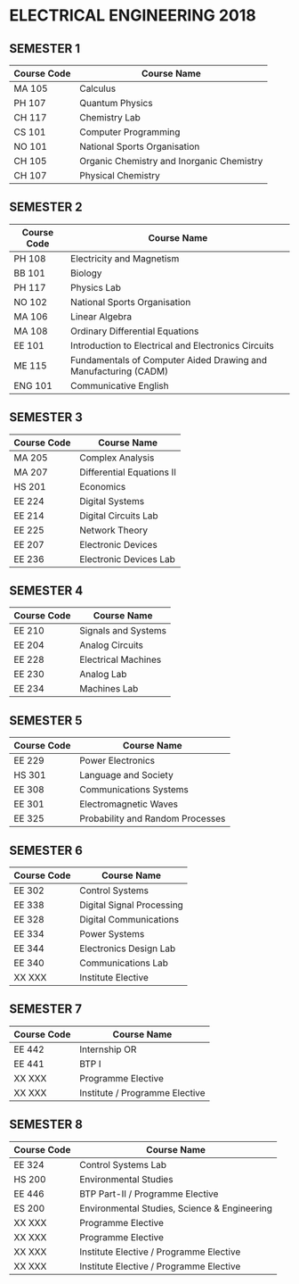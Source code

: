 # ELECTRICAL ENGINEERING 2018

## SEMESTER 1
| Course Code | Course Name                               |
|-------------|-------------------------------------------|
| MA 105      | Calculus                                  |
| PH 107      | Quantum Physics                           |
| CH 117      | Chemistry Lab                             |
| CS 101      | Computer Programming                      |
| NO 101      | National Sports Organisation              |
| CH 105      | Organic Chemistry and Inorganic Chemistry |
| CH 107      | Physical Chemistry                        |

## SEMESTER 2
| Course Code | Course Name                               |
|-------------|-------------------------------------------|
| PH 108      | Electricity and Magnetism                 |
| BB 101      | Biology                                   |
| PH 117      | Physics Lab                               |
| NO 102      | National Sports Organisation              |
| MA 106      | Linear Algebra                            |
| MA 108      | Ordinary Differential Equations           |
| EE 101      | Introduction to Electrical and Electronics Circuits |
| ME 115      | Fundamentals of Computer Aided Drawing and Manufacturing (CADM) |
| ENG 101     | Communicative English                     |

## SEMESTER 3
| Course Code | Course Name                               |
|-------------|-------------------------------------------|
| MA 205      | Complex Analysis                          |
| MA 207      | Differential Equations II                 |
| HS 201      | Economics                                 |
| EE 224      | Digital Systems                           |
| EE 214      | Digital Circuits Lab                      |
| EE 225      | Network Theory                            |
| EE 207      | Electronic Devices                        |
| EE 236      | Electronic Devices Lab                    |

## SEMESTER 4
| Course Code | Course Name                               |
|-------------|-------------------------------------------|
| EE 210      | Signals and Systems                       |
| EE 204      | Analog Circuits                           |
| EE 228      | Electrical Machines                       |
| EE 230      | Analog Lab                                |
| EE 234      | Machines Lab                              |

## SEMESTER 5
| Course Code | Course Name                               |
|-------------|-------------------------------------------|
| EE 229      | Power Electronics                         |
| HS 301      | Language and Society                      |
| EE 308      | Communications Systems                    |
| EE 301      | Electromagnetic Waves                     |
| EE 325      | Probability and Random Processes          |

## SEMESTER 6
| Course Code | Course Name                               |
|-------------|-------------------------------------------|
| EE 302      | Control Systems                           |
| EE 338      | Digital Signal Processing                 |
| EE 328      | Digital Communications                    |
| EE 334      | Power Systems                             |
| EE 344      | Electronics Design Lab                    |
| EE 340      | Communications Lab                        |
| XX XXX      | Institute Elective                        |

## SEMESTER 7
| Course Code | Course Name                               |
|-------------|-------------------------------------------|
| EE 442      | Internship OR                             |
| EE 441      | BTP I                                     |
| XX XXX      | Programme Elective                        |
| XX XXX      | Institute / Programme Elective            |

## SEMESTER 8
| Course Code | Course Name                               |
|-------------|-------------------------------------------|
| EE 324      | Control Systems Lab                       |
| HS 200      | Environmental Studies                     |
| EE 446      | BTP Part-II / Programme Elective          |
| ES 200      | Environmental Studies, Science & Engineering |
| XX XXX      | Programme Elective                        |
| XX XXX      | Programme Elective                        |
| XX XXX      | Institute Elective / Programme Elective   |
| XX XXX      | Institute Elective / Programme Elective   |
